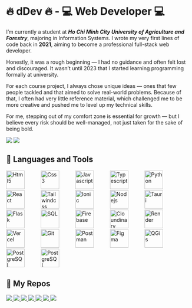 # **🔥 dDev 🔥 - 💻 Web Developer 💻**

I’m currently a student at **_Ho Chi Minh City University of Agriculture and Forestry_**, majoring in Information Systems. I wrote my very first lines of code back in **2021**, aiming to become a professional full-stack web developer.

Honestly, it was a rough beginning — I had no guidance and often felt lost and discouraged. It wasn’t until 2023 that I started learning programming formally at university.

For each course project, I always chose unique ideas — ones that few people tackled and that aimed to solve real-world problems. Because of that, I often had very little reference material, which challenged me to be more creative and pushed me to level up my technical skills.

For me, stepping out of my comfort zone is essential for growth — but I believe every risk should be well-managed, not just taken for the sake of being bold.



![](https://github-readme-stats.vercel.app/api?username=duy08k4&show_icons=true&theme=holi)
![](https://github-readme-stats.vercel.app/api/top-langs/?username=duy08k4&layout=compact&theme=holi)

## **🧰 Languages and Tools**

<p align="left">
    <img title="Html5" height="50px" style="padding-right: 40px;" src="https://cdn.jsdelivr.net/gh/devicons/devicon@latest/icons/html5/html5-original.svg" />
    <img title="Css3" height="50px" style="padding-right: 40px;" src="https://cdn.jsdelivr.net/gh/devicons/devicon@latest/icons/css3/css3-original.svg" />
    <img title="Javascript" height="50px" style="padding-right: 40px;" src="https://cdn.jsdelivr.net/gh/devicons/devicon@latest/icons/javascript/javascript-original.svg" />
    <img title="Typescript" height="50px" style="padding-right: 40px;" src="https://cdn.jsdelivr.net/gh/devicons/devicon@latest/icons/typescript/typescript-original.svg" />
    <img title="Python" height="50px" style="padding-right: 40px;" src="https://cdn.jsdelivr.net/gh/devicons/devicon@latest/icons/python/python-original.svg" />
    <img title="React" height="50px" style="padding-right: 40px;" src="https://cdn.jsdelivr.net/gh/devicons/devicon@latest/icons/react/react-original.svg" />
    <img title="Tailwindcss" height="50px" style="padding-right: 40px;" src="https://cdn.jsdelivr.net/gh/devicons/devicon@latest/icons/tailwindcss/tailwindcss-original.svg" />
    <img title="Ionic" height="50px" style="padding-right: 40px;" src="https://cdn.jsdelivr.net/gh/devicons/devicon@latest/icons/ionic/ionic-original.svg" />
    <img title="Nodejs" height="50px" style="padding-right: 40px;" src="https://cdn.jsdelivr.net/gh/devicons/devicon@latest/icons/nodejs/nodejs-original.svg" />
    <img title="Tauri" height="50px" style="padding-right: 40px;" src="https://cdn.jsdelivr.net/gh/devicons/devicon@latest/icons/tauri/tauri-original.svg" />
    <img title="Flask" height="50px" style="padding-right: 40px;" src="https://cdn.jsdelivr.net/gh/devicons/devicon@latest/icons/flask/flask-original.svg" />
    <img title="SQL" height="50px" style="padding-right: 40px;" src="https://cdn.jsdelivr.net/gh/devicons/devicon@latest/icons/azuresqldatabase/azuresqldatabase-original.svg" />
    <img title="Firebase" height="50px" style="padding-right: 40px;" src="https://cdn.jsdelivr.net/gh/devicons/devicon@latest/icons/firebase/firebase-original.svg" />
    <img title="Cloundinary" height="50px" style="padding-right: 40px;" src="https://assets.streamlinehq.com/image/private/w_300,h_300,ar_1/f_auto/v1/icons/1/cloudinary-icon-ug0qqy8ms6ozyzy6cntbll.png/cloudinary-icon-hz05evx1htrghud89kpab4.png?_a=DATAg1AAZAA0" />
    <img title="Render" height="50px" style="padding-right: 40px;" src="https://images.crunchbase.com/image/upload/c_pad,f_auto,q_auto:eco,dpr_1/gkq3dkkfkec8edd6fuay" />
    <img title="Vercel" height="50px" style="padding-right: 40px;" src="https://cdn.jsdelivr.net/gh/devicons/devicon@latest/icons/vercel/vercel-original.svg" />
    <img title="Git" height="50px" style="padding-right: 40px;" src="https://cdn.jsdelivr.net/gh/devicons/devicon@latest/icons/git/git-original.svg" />
    <img title="Postman" height="50px" style="padding-right: 40px;" src="https://cdn.jsdelivr.net/gh/devicons/devicon@latest/icons/postman/postman-original.svg" />
    <img title="Figma" height="50px" style="padding-right: 40px;" src="https://cdn.jsdelivr.net/gh/devicons/devicon@latest/icons/figma/figma-original.svg" />
    <img title="QGis" height="50px" style="padding-right: 40px;" src="https://upload.wikimedia.org/wikipedia/commons/7/77/Qgis-icon-3.0.png" />
    <img title="PostgreSQL" height="50px" style="padding-right: 40px;" src="https://cdn.jsdelivr.net/gh/devicons/devicon@latest/icons/postgresql/postgresql-original.svg" />
    <img title="PostgreSQL" height="50px" style="padding-right: 40px;" src="https://encrypted-tbn0.gstatic.com/images?q=tbn:ANd9GcQiTCMGsqXpdOLsVenA_1jLS71hM4SINrMAGg&s" />
</p>

## **💾 My Repos**

<a href="https://github.com/duy08k4/MListen" target="_blank">
    <img src="https://github-readme-stats.vercel.app/api/pin/?username=duy08k4&repo=MListen&cache_seconds=86400&theme=holi" />
</a>
<a href="https://github.com/duy08k4/Repora" target="_blank">
    <img src="https://github-readme-stats.vercel.app/api/pin/?username=duy08k4&repo=Repora&cache_seconds=86400&theme=holi" />
</a>
<a href="https://github.com/duy08k4/WyA" target="_blank">
    <img src="https://github-readme-stats.vercel.app/api/pin/?username=duy08k4&repo=WyA&cache_seconds=86400&theme=holi" />
</a>
<a href="https://github.com/duy08k4/TechLinks" target="_blank">
    <img src="https://github-readme-stats.vercel.app/api/pin/?username=duy08k4&repo=TechLinks&cache_seconds=86400&theme=holi" />
</a>
<a href="https://github.com/duy08k4/NLU-ECAR" target="_blank">
    <img src="https://github-readme-stats.vercel.app/api/pin/?username=duy08k4&repo=NLU-ECAR&cache_seconds=86400&theme=holi" />
</a>
<a href="https://github.com/duy08k4/HiddenCode" target="_blank">
    <img src="https://github-readme-stats.vercel.app/api/pin/?username=duy08k4&repo=HiddenCode&cache_seconds=86400&theme=holi" />
</a>
<a href="https://github.com/duy08k4/HappyBirthDay" target="_blank">
    <img src="https://github-readme-stats.vercel.app/api/pin/?username=duy08k4&repo=HappyBirthDay&cache_seconds=86400&theme=holi" />
</a>
